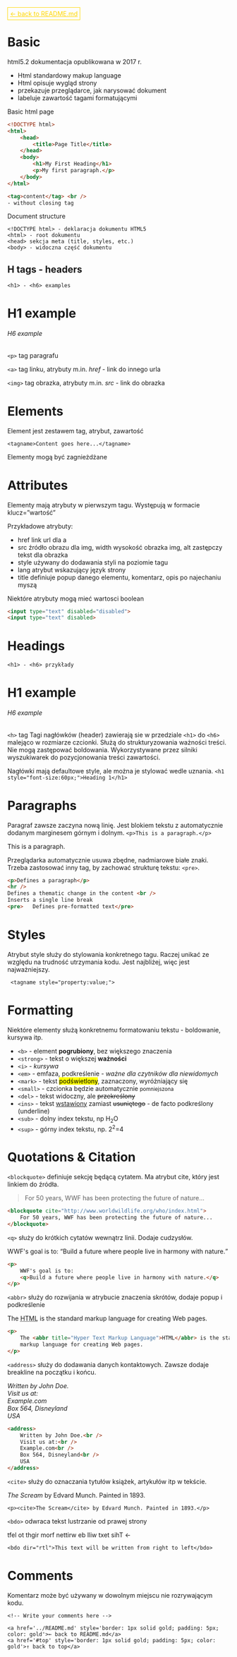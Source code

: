 <a href='../README.md' id='top' style='border: 1px solid gold; padding: 5px; color: gold'>← back to README.md</a>

# Basic

html5.2 dokumentacja opublikowana w 2017 r.

-   Html standardowy makup language
-   Html opisuje wygląd strony
-   przekazuje przeglądarce, jak narysować dokument
-   labeluje zawartość tagami formatującymi

Basic html page

```html
<!DOCTYPE html>
<html>
    <head>
        <title>Page Title</title>
    </head>
    <body>
        <h1>My First Heading</h1>
        <p>My first paragraph.</p>
    </body>
</html>
```

```html
<tag>content</tag> <br />
- without closing tag
```

Document structure

```
<!DOCTYPE html> - deklaracja dokumentu HTML5
<html> - root dokumentu
<head> sekcja meta (title, styles, etc.)
<body> - widoczna część dokumentu
```

## H tags - headers

`<h1> - <h6> examples`

<h1>H1 example</h1>
<h6>H6 example</h6>

`<p>` tag paragrafu

`<a>` tag linku, atrybuty m.in. _href_ - link do innego urla

`<img>` tag obrazka, atrybuty m.in. _src_ - link do obrazka

# Elements

Element jest zestawem tag, atrybut, zawartość

`<tagname>Content goes here...</tagname>`

Elementy mogą być zagnieżdżane

# Attributes

Elementy mają atrybuty w pierwszym tagu. Występują w formacie klucz=”wartość”

Przykładowe atrybuty:

-   href link url dla a
-   src źródło obrazu dla img, width wysokość obrazka img, alt zastępczy tekst dla obrazka
-   style używany do dodawania styli na poziomie tagu
-   lang atrybut wskazujący język strony
-   title definiuje popup danego elementu, komentarz, opis po najechaniu myszą

Niektóre atrybuty mogą mieć wartosci boolean
```html
<input type="text" disabled="disabled">
<input type="text" disabled>
```


# Headings

`<h1> - <h6> przykłady`

<h1>H1 example</h1>
<h6>H6 example</h6>

`<h>` tag
Tagi nagłówków (header) zawierają sie w przedziale `<h1>` do `<h6>` malejąco w rozmiarze czcionki. Służą do strukturyzowania ważności treści. Nie mogą zastępować boldowania. Wykorzystywane przez silniki wyszukiwarek do pozycjonowania treści zawartości.

Nagłówki mają defaultowe style, ale można je stylować wedle uznania.
`<h1 style="font-size:60px;">Heading 1</h1>`

# Paragraphs

Paragraf zawsze zaczyna nową linię. Jest blokiem tekstu z automatycznie dodanym marginesem górnym i dolnym.
`<p>This is a paragraph.</p>`

<p>This is a paragraph.</p>

Przeglądarka automatycznie usuwa zbędne, nadmiarowe białe znaki. Trzeba zastosować inny tag, by zachować strukturę tekstu: `<pre>`.

```html
<p>Defines a paragraph</p>
<hr />
Defines a thematic change in the content <br />
Inserts a single line break
<pre>	Defines pre-formatted text</pre>
```

# Styles

Atrybut style służy do stylowania konkretnego tagu. Raczej unikać ze względu na trudność utrzymania kodu. Jest najbliżej, więc jest najważniejszy.

` <tagname style="property:value;">`

# Formatting

Niektóre elementy służą konkretnemu formatowaniu tekstu - boldowanie, kursywa itp.

-   `<b>` - element <b>pogrubiony</b>, bez większego znaczenia
-   `<strong>` - tekst o większej <strong>ważności</strong>
-   `<i>` - <i>kursywa</i>
-   `<em>` - emfaza, podkreślenie - <em>ważne dla czytników dla niewidomych</em>
-   `<mark>` - tekst <mark>podświetlony</mark>, zaznaczony, wyróżniający się
-   `<small>` - czcionka będzie automatycznie <small>pomniejszona</small>
-   `<del>` - tekst widoczny, ale <del>przekreślony</del>
-   `<ins>` - tekst <ins>wstawiony</ins> zamiast <del>usuniętego</del> - de facto podkreślony (underline)
-   `<sub>` - dolny index tekstu, np H<sub>2</sub>O
-   `<sup>` - górny index tekstu, np. 2<sup>2</sup>=4

# Quotations & Citation

`<blockquote>` definiuje sekcję będącą cytatem. Ma atrybut cite, który jest linkiem do źródła.

<blockquote cite="http://www.worldwildlife.org/who/index.html">For 50 years, WWF has been protecting the future of nature...</blockquote>

```html
<blockquote cite="http://www.worldwildlife.org/who/index.html">
    For 50 years, WWF has been protecting the future of nature...
</blockquote>
```

`<q>` służy do krótkich cytatów wewnątrz linii. Dodaje cudzysłów.

<p>WWF's goal is to: <q>Build a future where people live in harmony with nature.</q></p>

```html
<p>
    WWF's goal is to:
    <q>Build a future where people live in harmony with nature.</q>
</p>
```

`<abbr>` służy do rozwijania w atrybucie znaczenia skrótów, dodaje popup i podkreślenie

<p>The <abbr title="Hyper Text Markup Language">HTML</abbr>  is the standard markup language for creating Web pages.</p>

```html
<p>
    The <abbr title="Hyper Text Markup Language">HTML</abbr> is the standard
    markup language for creating Web pages.
</p>
```

`<address>` służy do dodawania danych kontaktowych. Zawsze dodaje breakline na początku i końcu.

<address>
Written by John Doe.<br>
Visit us at:<br>
Example.com<br>
Box 564, Disneyland<br>
USA
</address>

```html
<address>
    Written by John Doe.<br />
    Visit us at:<br />
    Example.com<br />
    Box 564, Disneyland<br />
    USA
</address>
```

`<cite>` służy do oznaczania tytułów książek, artykułów itp w tekście.

<p><cite>The Scream</cite> by Edvard Munch. Painted in 1893.</p>

`<p><cite>The Scream</cite> by Edvard Munch. Painted in 1893.</p>`

`<bdo>` odwraca tekst lustrzanie od prawej strony

<bdo dir="rtl">This text will be written from right to left</bdo> ←

`<bdo dir="rtl">This text will be written from right to left</bdo>`

# Comments

Komentarz może być używany w dowolnym miejscu nie rozrywającym kodu.

`<!-- Write your comments here -->`

    <a href='../README.md' style='border: 1px solid gold; padding: 5px; color: gold'>← back to README.md</a>
    <a href='#top' style='border: 1px solid gold; padding: 5px; color: gold'>↑ back to top</a>